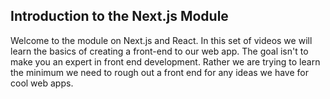 ## Introduction to the Next.js Module

Welcome to the module on Next.js and React. 
In this set of videos we will learn the basics of creating a front-end to our web app. The goal isn't to make you an expert in front end development. Rather we are trying to learn the minimum we need to rough out a front end for any ideas we have for cool web apps.


